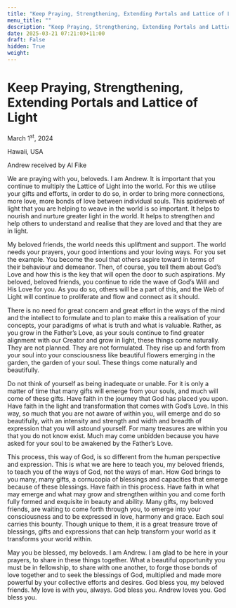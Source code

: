 ```yaml
---
title: "Keep Praying, Strengthening, Extending Portals and Lattice of Light"
menu_title: ""
description: "Keep Praying, Strengthening, Extending Portals and Lattice of Light"
date: 2025-03-21 07:21:03+11:00
draft: False
hidden: True
weight:
---
```

# Keep Praying, Strengthening, Extending Portals and Lattice of Light

March 1<sup>st</sup>, 2024

Hawaii, USA

Andrew received by Al Fike

We are praying with you, beloveds. I am Andrew. It is important that you continue to multiply the Lattice of Light into the world. For this we utilise your gifts and efforts, in order to do so, in order to bring more connections, more love, more bonds of love between individual souls. This spiderweb of light that you are helping to weave in the world is so important. It helps to nourish and nurture greater light in the world. It helps to strengthen and help others to understand and realise that they are loved and that they are in light.

My beloved friends, the world needs this upliftment and support. The world needs your prayers, your good intentions and your loving ways. For you set the example. You become the soul that others aspire toward in terms of their behaviour and demeanor. Then, of course, you tell them about God’s Love and how this is the key that will open the door to such aspirations. My beloved, beloved friends, you continue to ride the wave of God’s Will and His Love for you. As you do so, others will be a part of this, and the Web of Light will continue to proliferate and flow and connect as it should.

There is no need for great concern and great effort in the ways of the mind and the intellect to formulate and to plan to make this a realisation of your concepts, your paradigms of what is truth and what is valuable. Rather, as you grow in the Father’s Love, as your souls continue to find greater alignment with our Creator and grow in light, these things come naturally. They are not planned. They are not formulated. They rise up and forth from your soul into your consciousness like beautiful flowers emerging in the garden, the garden of your soul. These things come naturally and beautifully.

Do not think of yourself as being inadequate or unable. For it is only a matter of time that many gifts will emerge from your souls, and much will come of these gifts. Have faith in the journey that God has placed you upon. Have faith in the light and transformation that comes with God’s Love. In this way, so much that you are not aware of within you, will emerge and do so beautifully, with an intensity and strength and width and breadth of expression that you will astound yourself. For many treasures are within you that you do not know exist. Much may come unbidden because you have asked for your soul to be awakened by the Father’s Love.

This process, this way of God, is so different from the human perspective and expression. This is what we are here to teach you, my beloved friends, to teach you of the ways of God, not the ways of man. How God brings to you many, many gifts, a cornucopia of blessings and capacities that emerge because of these blessings. Have faith in this process. Have faith in what may emerge and what may grow and strengthen within you and come forth fully formed and exquisite in beauty and ability. Many gifts, my beloved friends, are waiting to come forth through you, to emerge into your consciousness and to be expressed in love, harmony and grace. Each soul carries this bounty. Though unique to them, it is a great treasure trove of blessings, gifts and expressions that can help transform your world as it transforms your world within.

May you be blessed, my beloveds. I am Andrew. I am glad to be here in your prayers, to share in these things together. What a beautiful opportunity you must be in fellowship, to share with one another, to forge those bonds of love together and to seek the blessings of God, multiplied and made more powerful by your collective efforts and desires. God bless you, my beloved friends. My love is with you, always. God bless you. Andrew loves you. God bless you.
